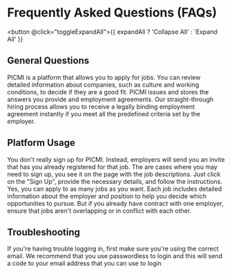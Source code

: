 # Frequently Asked Questions (FAQs)

<button @click="toggleExpandAll">{{ expandAll ? 'Collapse All' : 'Expand All' }}</button>

## General Questions

<FAQItem question="What is PICMI?" :expandAll="expandAll" >
  PICMI is a platform that allows you to apply for jobs. You can review detailed information about companies, such as culture and working conditions, to decide if they are a good fit. PICMI issues and stores the answers you provide and employment agreements.
</FAQItem>

<FAQItem question="How does the hiring process work?" :expandAll="expandAll">
  Our straight-through hiring process allows you to receive a legally binding employment agreement instantly if you meet all the predefined criteria set by the employer.
</FAQItem>

## Platform Usage

<FAQItem question="How do I sign up for PICMI?" :expandAll="expandAll">
  You don't really sign up for PICMI. Instead, employers will send you an invite that has you already registered for that job. The are cases where you may need to sign up, you see it on the page with the job descriptions. Just click on the "Sign Up", provide the necessary details, and follow the instructions.
</FAQItem>

<FAQItem question="Can I apply to multiple jobs at the same time?" :expandAll="expandAll">
  Yes, you can apply to as many jobs as you want. Each job includes detailed information about the employer and position to help you decide which opportunities to pursue. But if you already have contract with one employer, ensure that jobs aren't overlapping or in conflict with each other.
</FAQItem>

## Troubleshooting

<FAQItem question="What should I do if I can't log into my account?" :expandAll="expandAll">
  If you're having trouble logging in, first make sure you're using the correct email. We recommend that you use passwordless to login and this will send a code to your email address that you can use to login
</FAQItem>

<script setup lang="ts">
import { ref } from 'vue';

const expandAll = ref(false);

const toggleExpandAll = () => {
  expandAll.value = !expandAll.value;
}
</script>
